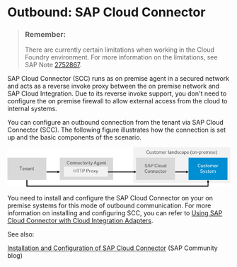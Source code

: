 <!-- loio642e87f1492146998a8eb0779cd07289 -->

# Outbound: SAP Cloud Connector

> ### Remember:  
> There are currently certain limitations when working in the Cloud Foundry environment. For more information on the limitations, see SAP Note [2752867](https://me.sap.com/notes/2752867).

SAP Cloud Connector \(SCC\) runs as on premise agent in a secured network and acts as a reverse invoke proxy between the on premise network and SAP Cloud Integration. Due to its reverse invoke support, you don't need to configure the on premise firewall to allow external access from the cloud to internal systems.

You can configure an outbound connection from the tenant via SAP Cloud Connector \(SCC\). The following figure illustrates how the connection is set up and the basic components of the scenario.

![](images/SCC_d5be228.png)

You need to install and configure the SAP Cloud Connector on your on premise systems for this mode of outbound communication. For more information on installing and configuring SCC, you can refer to [Using SAP Cloud Connector with Cloud Integration Adapters](using-sap-cloud-connector-with-cloud-integration-adapters-65a60e7.md).

See also:

[Installation and Configuration of SAP Cloud Connector](https://blogs.sap.com/2021/09/05/installation-and-configuration-of-sap-cloud-connector/) \(SAP Community blog\)

